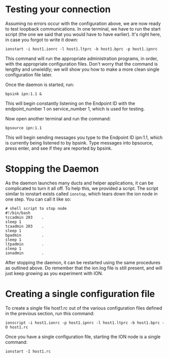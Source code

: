 # Testing your connection 

Assuming no errors occur with the configuration above, we are now ready to test loopback communications. In one terminal, we have to run the start script (the one we said that you would have to have earlier). It's right here, in case you forgot to write it down:

````
ionstart -i host1.ionrc -l host1.ltprc -b host1.bprc -p host1.ipnrc
````

This command will run the appropriate administration programs, in order, with the appropriate configuration files. Don't worry that the command is lengthy and unwieldly; we will show you how to make a more clean single configuration file later.

Once the daemon is started, run:

````
bpsink ipn:1.1 &
````

This will begin constantly listening on the Endpoint ID with the endpoint_number 1 on service_number 1, which is used for testing.

Now open another terminal and run the command:

````
bpsource ipn:1.1
```` 

This will begin sending messages you type to the Endpoint ID ipn:1.1, which is currently being listened to by bpsink. Type messages into bpsource, press enter, and see if they are reported by bpsink.


# Stopping the Daemon

As the daemon launches many ducts and helper applications, it can be complicated to turn it all off. To help this, we provided a script. The script similar to ionstart exists called `ionstop`, which tears down the ion node in one step. You can call it like so:

````
# shell script to stop node
#!/bin/bash
tccadmin 203    .
sleep 1
tcaadmin 203    .
sleep 1
bpadmin         .
sleep 1
ltpadmin        .
sleep 1
ionadmin        .
````

After stopping the daemon, it can be restarted using the same procedures as outlined above. Do remember that the ion.log file is still present, and will just keep growing as you experiment with ION.


# Creating a single configuration file

To create a single file host1.rc out of the various configuration files defined in the previous section, run this command:

````
ionscript -i host1.ionrc -p host1.ipnrc -l host1.ltprc -b host1.bprc -O host1.rc
````

Once you have a single configuration file, starting the ION node is a single command:

````
ionstart -I host1.rc
````
